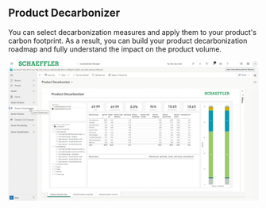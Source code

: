 ## Product Decarbonizer

You can select decarbonization measures and apply them to your product's carbon footprint. As a result, you can build your product decarbonization roadmap and fully understand the impact on the product volume.

![image](https://github.com/GLOBEZERO/PRODDECARB/blob/main/Schaeffler_Demo_Product_Decarb.gif)


